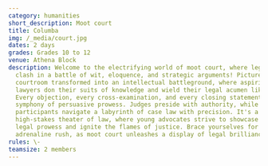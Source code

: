 ```yaml
---
category: humanities
short_description: Moot court
title: Columba
img: /_media/court.jpg
dates: 2 days
grades: Grades 10 to 12
venue: Athena Block
description: Welcome to the electrifying world of moot court, where legal minds
  clash in a battle of wit, eloquence, and strategic arguments! Picture a
  courtroom transformed into an intellectual battleground, where aspiring
  lawyers don their suits of knowledge and wield their legal acumen like swords.
  Every objection, every cross-examination, and every closing statement is a
  symphony of persuasive prowess. Judges preside with authority, while
  participants navigate a labyrinth of case law with precision. It's a
  high-stakes theater of law, where young advocates strive to showcase their
  legal prowess and ignite the flames of justice. Brace yourselves for the
  adrenaline rush, as moot court unleashes a display of legal brilliance!
rules: \-
teamsize: 2 members
---
```

